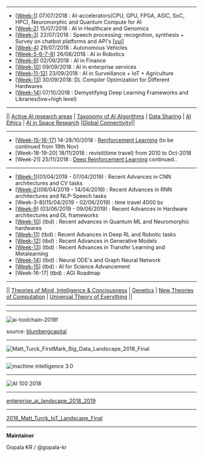 
-----------------------

- [[Week-1](https://github.com/gopala-kr/a-wild-week-in-ai/tree/master/01-ai-accelerators)]  07/07/2018 : AI-accelerators(CPU, GPU, FPGA, ASIC, SoC, HPC),  Neuromorphic and Quantum Compute for AI
- [[Week-2](https://github.com/gopala-kr/a-week-in-wild-ai/tree/master/02-ai-in-healthcare-and-genomics)] 15/07/2018 : AI in Healthcare and Genomics
- [[Week-3](https://github.com/gopala-kr/a-week-in-wild-ai/tree/master/03-speech-processing)] 22/07/2018 : Speech processing: recognition, synthesis + Survey on chatbot platforms and API's [[vui](https://github.com/gopala-kr/a-week-in-wild-ai/tree/master/vui)]
- [[Week-4](https://github.com/gopala-kr/a-week-in-wild-ai/tree/master/04-ai-in-transportation)] 29/07/2018 : Autonomous Vehicles
- [[Week-5-6-7-8](https://github.com/gopala-kr/a-week-in-wild-ai/tree/master/05-ai-in-robotics)] 26/08/2018 : AI in Robotics
- [[Week-9](https://github.com/gopala-kr/a-week-in-wild-ai/tree/master/09-ai-in-finance)] 02/09/2018 : AI in Finance
- [[Week-10](https://github.com/gopala-kr/a-week-in-wild-ai/tree/master/10-ai-in-enterprise-services)] 09/09/2018 : AI in enterprise services
- [[Week-11-12](https://github.com/gopala-kr/a-week-in-wild-ai/tree/master/11-ai-in-surveillance)]  23/09/2018 : AI in Surveillance + IoT + Agriculture
- [[Week-13](https://github.com/gopala-kr/a-week-in-wild-ai/tree/master/12-ai-hardware-compilers)] 30/09/2018: DL Compiler Optimization for Different Hardwares
- [[Week-14](https://github.com/gopala-kr/a-week-in-wild-ai/tree/master/14-demystifying-dl-frameworks-and-libraries)] 07/10/2018 : Demystifying Deep Learning Frameworks and Libraries(low+high level)

----------

|| [Active AI research areas](https://github.com/gopala-kr/a-week-in-wild-ai/tree/master/ai-research-areas) | [Taxonomy of AI Algorithms](https://github.com/gopala-kr/a-week-in-wild-ai/tree/master/ML-week) | [Data Sharing](https://github.com/gopala-kr/a-week-in-wild-ai/tree/master/data-sharing) | [AI Ethics](https://github.com/gopala-kr/a-week-in-wild-ai/tree/master/ai-ethics) | [AI in Space Research](https://github.com/gopala-kr/a-week-in-wild-ai/tree/master/20-ai-in-space-research) |[Global Connectivity](https://github.com/gopala-kr/a-week-in-wild-ai/tree/master/global-connectivity)||

-----------

- [[Week-15-16-17](https://github.com/gopala-kr/reinforce-tf)] 14-28/10/2018 : [Reinforcement Learning](https://github.com/gopala-kr/a-week-in-wild-ai/tree/master/ML-week#reinforcement-learning) (to be continued from 19th Nov)
- [Week-18-19-20] 18/11/2018 : revisit(time travel) from 2010 to Oct-2018
- [Week-21] 25/11/2018 :  [Deep Reinforcement Learning](https://github.com/gopala-kr/DRL-Agents) continued..

-----------

- [[Week-1](https://github.com/gopala-kr/ConvNets)](01/04/2019 - 07/04/2019)  : Recent Advances in CNN architectures and CV tasks
- [[Week-2](https://github.com/gopala-kr/recurrent-nn)](08/04/2019 - 14/04/2019)  : Recent Advances in RNN architectures and NLP-Speech tasks
- [Week-3-8](15/04/2019 - 02/06/2019)  : time travel 4000 bc
- [[Week-9](https://github.com/gopala-kr/DL-on-Silicon)] (03/06/2019 - 09/06/2019)  : Recent Advances in Hardware architectures and DL frameworks
- [[Week-10](https://github.com/gopala-kr/DL-on-Silicon)] (tbd)  : Recent advances in Quantum ML and Neuromorphic hardwares
- [[Week-11](https://github.com/gopala-kr/DRL-Agents)] (tbd)  : Recent Advances in Deep RL and Robotic tasks
- [[Week-12]()] (tbd)  : Recent Advances in Generative Models
- [[Week-13](https://github.com/gopala-kr/meta-learning)] (tbd)  : Recent Advances in Transfer Learning and Metalearning
- [[Week-14](https://github.com/gopala-kr/a-week-in-wild-ai/tree/master/Neural-ODEs-GNN)] (tbd)  : Neural ODE's and Graph Neural Network
- [[Week-15](https://github.com/gopala-kr/a-week-in-wild-ai/tree/master/ai-for-science)] (tbd)  : AI for Science Advancement
- [Week-16-17] (tbd) : AGI Roadmap

-------------------


|| [Theories of Mind, Intelligence & Conciousness](https://github.com/gopala-kr/a-week-in-wild-ai/tree/master/ToIC) | [Genetics](https://github.com/gopala-kr/a-week-in-wild-ai/tree/master/Genetics) | [New Theories of Computation](https://github.com/gopala-kr/a-week-in-wild-ai/tree/master/NToC) | [Universal Theory of Everything](https://github.com/gopala-kr/a-week-in-wild-ai/tree/master/UToE) ||

----------------------
--------------------------------

![ai-toolchain-2018f](https://www.blumbergcapital.com/cnt/uploads/2018/11/ai-toolchain-2018f.png)

source: [blumbergcapital](https://www.blumbergcapital.com/news_insights/ai-toolchain-2018/)

-----------

![Matt_Turck_FirstMark_Big_Data_Landscape_2018_Final](http://mattturck.com/wp-content/uploads/2018/07/Matt_Turck_FirstMark_Big_Data_Landscape_2018_Final.png)

-----------

![machine intelligence 3.0](https://format-com-cld-res.cloudinary.com/image/private/s--gxPnyf4H--/c_crop,h_1500,w_2000,x_0,y_0/c_fill,g_center,h_855,w_1140/a_auto,fl_keep_iptc.progressive.apng/v1/19575bcc040a6dcff3097618ec9c585e/MI-Landscape-3_7.png)

-----------

![AI 100 2018](https://v.fastcdn.co/t/11443291/ae1c86ce/1514999158-25843266-884x646x884x647x0x1-121917-AI-100-Market.png)

----------

[enterprise_ai_landscape_2018_2019](https://www.topbots.com/downloads/infographics/topbots_enterprise_ai_landscape_2018_2019_v2.pdf)


----------

[2018_Matt_Turck_IoT_Landscape_Final](http://mattturck.com/wp-content/uploads/2018/02/2018_Matt_Turck_IoT_Landscape_Final.png)

-------------

**Maintainer**

Gopala KR / @gopala-kr
